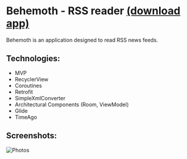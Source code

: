 # Behemoth - RSS reader [(download app)](https://drive.google.com/open?id=1ObS9BwE9RHtgTXu3lxIJwkSqJkEqmKfk)
Behemoth is an application designed to read RSS news feeds.

## Technologies:
* MVP
* RecyclerView
* Coroutines
* Retrofit
* SimpleXmlConverter
* Architectural Components (Room, ViewModel)
* Glide
* TimeAgo

## Screenshots:
![Photos](http://imagehost.cc/images/2018/11/03/Photos.png)
